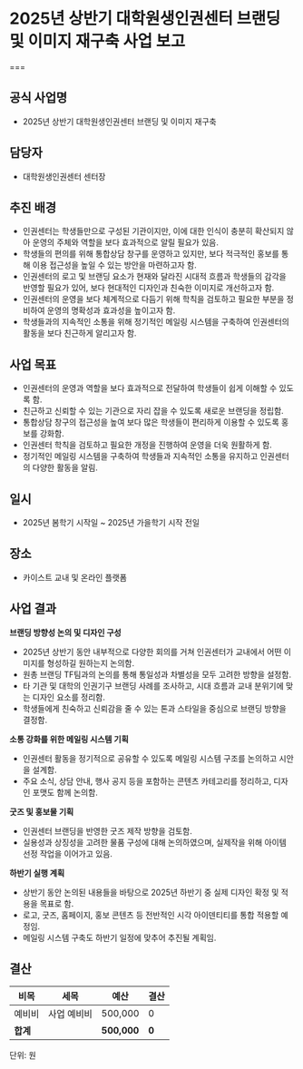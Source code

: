 
# 2025년 상반기 대학원생인권센터 브랜딩 및 이미지 재구축 사업 보고
===

## 공식 사업명
- 2025년 상반기 대학원생인권센터 브랜딩 및 이미지 재구축

## 담당자
- 대학원생인권센터 센터장

## 추진 배경
- 인권센터는 학생들만으로 구성된 기관이지만, 이에 대한 인식이 충분히 확산되지 않아 운영의 주체와 역할을 보다 효과적으로 알릴 필요가 있음.
- 학생들의 편의를 위해 통합상담 창구를 운영하고 있지만, 보다 적극적인 홍보를 통해 이용 접근성을 높일 수 있는 방안을 마련하고자 함.
- 인권센터의 로고 및 브랜딩 요소가 현재와 달라진 시대적 흐름과 학생들의 감각을 반영할 필요가 있어, 보다 현대적인 디자인과 친숙한 이미지로 개선하고자 함.
- 인권센터의 운영을 보다 체계적으로 다듬기 위해 학칙을 검토하고 필요한 부분을 정비하여 운영의 명확성과 효과성을 높이고자 함.
- 학생들과의 지속적인 소통을 위해 정기적인 메일링 시스템을 구축하여 인권센터의 활동을 보다 친근하게 알리고자 함.

## 사업 목표
- 인권센터의 운영과 역할을 보다 효과적으로 전달하여 학생들이 쉽게 이해할 수 있도록 함.
- 친근하고 신뢰할 수 있는 기관으로 자리 잡을 수 있도록 새로운 브랜딩을 정립함.
- 통합상담 창구의 접근성을 높여 보다 많은 학생들이 편리하게 이용할 수 있도록 홍보를 강화함.
- 인권센터 학칙을 검토하고 필요한 개정을 진행하여 운영을 더욱 원활하게 함.
- 정기적인 메일링 시스템을 구축하여 학생들과 지속적인 소통을 유지하고 인권센터의 다양한 활동을 알림.

## 일시
- 2025년 봄학기 시작일 ~ 2025년 가을학기 시작 전일

## 장소
- 카이스트 교내 및 온라인 플랫폼

## 사업 결과

**브랜딩 방향성 논의 및 디자인 구성**
- 2025년 상반기 동안 내부적으로 다양한 회의를 거쳐 인권센터가 교내에서 어떤 이미지를 형성하길 원하는지 논의함.
- 원총 브랜딩 TF팀과의 논의를 통해 통일성과 차별성을 모두 고려한 방향을 설정함.
- 타 기관 및 대학의 인권기구 브랜딩 사례를 조사하고, 시대 흐름과 교내 분위기에 맞는 디자인 요소를 정리함.
- 학생들에게 친숙하고 신뢰감을 줄 수 있는 톤과 스타일을 중심으로 브랜딩 방향을 결정함.

**소통 강화를 위한 메일링 시스템 기획**
- 인권센터 활동을 정기적으로 공유할 수 있도록 메일링 시스템 구조를 논의하고 시안을 설계함.
- 주요 소식, 상담 안내, 행사 공지 등을 포함하는 콘텐츠 카테고리를 정리하고, 디자인 포맷도 함께 논의함.

**굿즈 및 홍보물 기획**
- 인권센터 브랜딩을 반영한 굿즈 제작 방향을 검토함.
- 실용성과 상징성을 고려한 물품 구성에 대해 논의하였으며, 실제작을 위해 아이템 선정 작업을 이어가고 있음.

**하반기 실행 계획**
- 상반기 동안 논의된 내용들을 바탕으로 2025년 하반기 중 실제 디자인 확정 및 적용을 목표로 함.
- 로고, 굿즈, 홈페이지, 홍보 콘텐츠 등 전반적인 시각 아이덴티티를 통합 적용할 예정임.
- 메일링 시스템 구축도 하반기 일정에 맞추어 추진될 계획임.

## 결산

| 비목     | 세목           | 예산     | 결산                           |
|----------|----------------|----------|--------------------------------|
| 예비비   | 사업 예비비    | 500,000  | 0        |
| **합계** |                | **500,000** | **0**                      |

단위: 원
